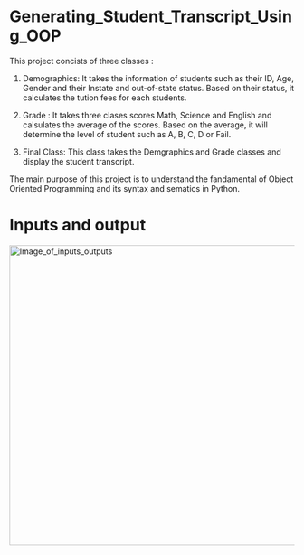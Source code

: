 # Generating_Student_Transcript_Using_OOP

This project concists of three classes :
1) Demographics: It takes the information of students such as their ID, Age, Gender and their Instate and out-of-state status. Based on their status, 
 it calculates the tution fees for each students.
 
2) Grade : It takes three clases scores Math, Science and English and calsulates the average of the scores. Based on the average, it will determine the 
level of student such as A, B, C, D or Fail.

3) Final Class: This class takes the Demgraphics and Grade classes and display the student transcript.

The main purpose of this project is to understand the fandamental of Object Oriented Programming and its syntax and sematics in Python.

# Inputs and output

<img width="531" alt="Image_of_inputs_outputs" src="https://user-images.githubusercontent.com/50699869/158212052-e00f9dca-5392-4bcb-9b96-f50a3784d1ff.png">
